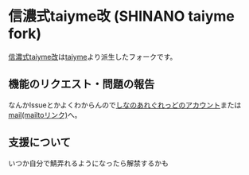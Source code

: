 # 信濃式taiyme改 (SHINANO taiyme fork)

[信濃式taiyme改](https://github.com/DA-TENSHI/VRTL_with_taiyme)は[taiyme](https://github.com/taiyme/misskey)より派生したフォークです。

## 機能のリクエスト・問題の報告

なんかIssueとかよくわからんので[しなのあれぐれっどのアカウント](https://misskey.shinanomai.xyz/@SHINANOMAI)または[mail(mailtoリンク)](admin@shinanomai.xyz)へ。

## 支援について

いつか自分で鯖弄れるようになったら解禁するかも
